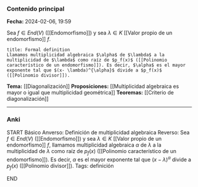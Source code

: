 ### Contenido principal

**Fecha:** 2024-02-06, 19:59

Sea $f \in End(V)$ ([[Endomorfismo]]) y sea $\lambda \in K$ [[Valor propio de un endomorfismo]] $f$.

```ad-formal
title: Formal definition
Llamamos multiplicidad algebraica $\alpha$ de $\lambda$ a la multiplicidad de $\lambda$ como raíz de $p_f(x)$ ([[Polinomio característico de un endomorfismo]]). Es decir, $\alpha$ es el mayor exponente tal que $(x- \lambda)^{\alpha}$ divide a $p_f(x)$ ([[Polinomio divisor]]).
```

**Tema:** [[Diagonalización]]
**Proposiciones:** [[Multiplicidad algebraica es mayor o igual que multiplicidad geométrica]]
**Teoremas:** [[Criterio de diagonalización]]

---
### Anki

START
Básico
Anverso: Definición de multiplicidad algebraica
Reverso: Sea $f \in End(V)$ ([[Endomorfismo]]) y sea $\lambda \in K$ [[Valor propio de un endomorfismo]] $f$, llamamos multiplicidad algebraica $\alpha$ de $\lambda$ a la multiplicidad de $\lambda$ como raíz de $p_f(x)$ ([[Polinomio característico de un endomorfismo]]). Es decir, $\alpha$ es el mayor exponente tal que $(x- \lambda)^{\alpha}$ divide a $p_f(x)$ ([[Polinomio divisor]]).
Tags: definición
<!--ID: 1707247432368-->
END

